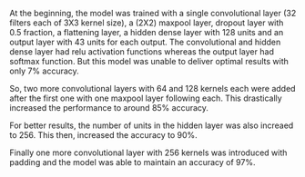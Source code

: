 At the beginning, the model was trained with a single convolutional layer (32 filters each of 3X3 kernel size), a (2X2) maxpool layer, dropout layer with 0.5 fraction, a flattening layer, a hidden dense layer with 128 units and an output layer with 43 units for each output. The convolutional and hidden dense layer had relu activation functions whereas the output layer had softmax function. But this model was unable to deliver optimal results with only 7% accuracy.

So, two more convolutional layers with 64 and 128 kernels each were added after the first one with one maxpool layer following each. This drastically increased the performance to around 85% accuracy.

For better results, the number of units in the hidden layer was also increaed to 256. This then, increased the accuracy to 90%.

Finally one more convolutional layer with 256 kernels was introduced with padding and the model was able to maintain an accuracy of 97%.

